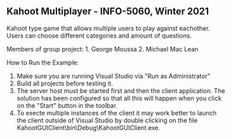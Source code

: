 Kahoot Multiplayer - INFO-5060, Winter 2021
--------------------------------------------------------------

Kahoot type game that allows multiple users to play against eachother. Users can choose different categories and amount of questions.

Members of group project: 
	1. George Moussa
	2. Michael Mac Lean

How to Run the Example:

1.	Make sure you are running Visual Studio via "Run as Administrator"
2.	Build all projects before testing it.
2.	The server host must be started first and then the client application.
	The solution has been configured so that all this will happen when you 
	click on the "Start" button in the toolbar.
3.	To execte multiple instances of the client it may work better to launch
	the client outside of Visual Studio by double clicking on the file
	KahootGUIClient\bin\Debug\KahootGUIClient.exe.
